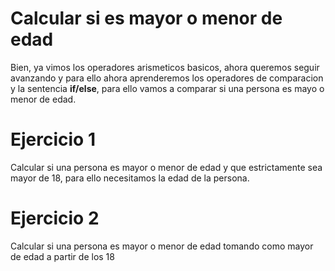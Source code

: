 # Calcular si es mayor o menor de edad

Bien, ya vimos los operadores arismeticos basicos, ahora queremos seguir avanzando y para ello ahora aprenderemos los operadores de comparacion y
la sentencia **if/else**, para ello vamos a comparar si una persona es mayo o menor de edad.

# Ejercicio 1

Calcular si una persona es mayor o menor de edad y que estrictamente sea mayor de 18, para ello necesitamos la edad de la persona.

# Ejercicio 2

Calcular si una persona es mayor o menor de edad tomando como mayor de edad a partir de los 18
